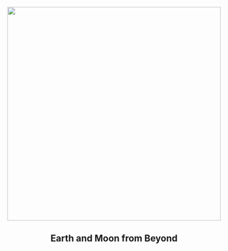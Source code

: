 
<p align="center"><img src="https://apod.nasa.gov/apod/image/2401/EarthMoon_Artemis1Saunders_960.jpg" width="500" height="500"></p>
<h2 align="center"> Earth and Moon from Beyond </h2>
